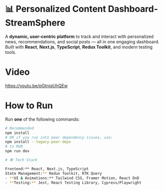 # 📊 Personalized Content Dashboard-StreamSphere
A **dynamic, user-centric platform** to track and interact with personalized news, recommendations, and social posts — all in one engaging dashboard.  
Built with **React**, **Next.js**, **TypeScript**, **Redux Toolkit**, and modern testing tools.

# Video
https://youtu.be/pGtnjqUhQEw
# How to Run
Run **one** of the following commands:

```bash
# Recommended
npm install
# OR if you run into peer dependency issues, use:
npm install --legacy-peer-deps
# to RUN
npm run dev

# 🛠️ Tech Stack

Frontend:** React, Next.js, TypeScript
State Management:** Redux Toolkit, RTK Query
- **UI & Animations:** Tailwind CSS, Framer Motion, React DnD
- **Testing:** Jest, React Testing Library, Cypress/Playwright
